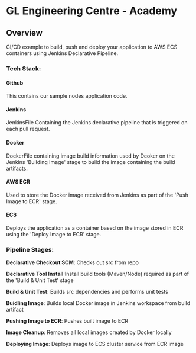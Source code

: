 # **GL Engineering Centre - Academy**


## **Overview**
CI/CD example to build, push and deploy your application to AWS ECS containers using Jenkins Declarative Pipeline.


### **Tech Stack:**


#### **Github**
This contains our sample nodes application code.

#### **Jenkins**
JenkinsFile Containing the Jenkins declarative pipeline that is triggered on each pull request.

#### **Docker**
DockerFile containing image build information used by Dcoker on the Jenkins 'Building Image' stage to build the image containing the build artifacts.

#### **AWS ECR**
Used to store the Docker image received from Jenkins as part of the 'Push Image to ECR' stage.

#### **ECS**
Deploys the application as a container based on the image stored in ECR using the 'Deploy Image to ECR' stage.



### **Pipeline Stages:**

**Declarative Checkout SCM**: Checks out src from repo

**Declarative Tool Install**:Install build tools (Maven/Node) required as part of the 'Build & Unit Test' stage

**Build & Unit Test**: Builds src dependencies and performs unit tests

**Buidling Image**: Builds local Docker image in Jenkins workspace from build artifact

**Pushing Image to ECR**: Pushes built image to ECR

**Image Cleanup**: Removes all local images created by Docker locally

**Deploying Image**: Deploys image to ECS cluster service from ECR image
